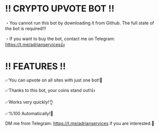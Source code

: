 # !! CRYPTO UPVOTE BOT !!
・You cannot run this bot by downloading it from Github. The full state of the bot is required!‼️

・If you want to buy the bot, contact me on Telegram: https://t.me/adrianservices👍

# !! FEATURES !!
✅You can upvote on all sites with just one bot!💪

✅Thanks to this bot, your coins stand out!👍

✅Works very quickly!👌

✅%100 Automatically!💎

DM me from Telegram: https://t.me/adrianservices if you are interested.🤝
